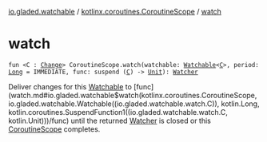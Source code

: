 [io.gladed.watchable](../index.md) / [kotlinx.coroutines.CoroutineScope](index.md) / [watch](./watch.md)

# watch

`fun <C : `[`Change`](../-change/index.md)`> CoroutineScope.watch(watchable: `[`Watchable`](../-watchable/index.md)`<`[`C`](watch.md#C)`>, period: `[`Long`](https://kotlinlang.org/api/latest/jvm/stdlib/kotlin/-long/index.html)` = IMMEDIATE, func: suspend (`[`C`](watch.md#C)`) -> `[`Unit`](https://kotlinlang.org/api/latest/jvm/stdlib/kotlin/-unit/index.html)`): `[`Watcher`](../-watcher/index.md)

Deliver changes for this [Watchable](../-watchable/index.md) to [func](watch.md#io.gladed.watchable$watch(kotlinx.coroutines.CoroutineScope, io.gladed.watchable.Watchable((io.gladed.watchable.watch.C)), kotlin.Long, kotlin.coroutines.SuspendFunction1((io.gladed.watchable.watch.C, kotlin.Unit)))/func) until the returned [Watcher](../-watcher/index.md) is closed or this
[CoroutineScope](#) completes.

